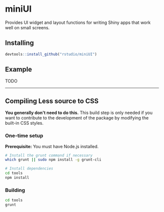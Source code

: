 # miniUI

Provides UI widget and layout functions for writing Shiny apps
that work well on small screens.
    
## Installing

```r
devtools::install_github("rstudio/miniUI")
```

## Example

TODO

---

## Compiling Less source to CSS

**You generally don't need to do this.** This build step is only needed if you want to contribute to the development of the package by modifying the built-in CSS styles.

### One-time setup

**Prerequisite:** You must have Node.js installed.

```sh
# Install the grunt command if necessary
which grunt || sudo npm install -g grunt-cli

# Install dependencies
cd tools
npm install
```

### Building

```sh
cd tools
grunt
```
